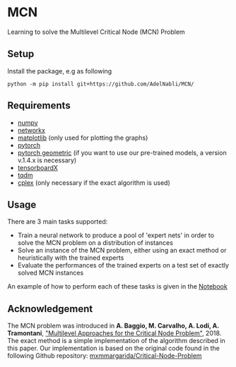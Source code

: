 # MCN
Learning to solve the Multilevel Critical Node (MCN) Problem

## Setup
Install the package, e.g as following
```
python -m pip install git+https://github.com/AdelNabli/MCN/
```

## Requirements
* [numpy](https://numpy.org/)
* [networkx](https://networkx.github.io/)
* [matplotlib](https://matplotlib.org/) (only used for plotting the graphs)
* [pytorch](https://pytorch.org/)
* [pytorch geometric](https://pytorch-geometric.readthedocs.io/en/latest/) (if you want to use our pre-trained models, a version v.1.4.x is necessary)
* [tensorboardX](https://tensorboardx.readthedocs.io/en/latest/index.html)
* [tqdm](https://tqdm.github.io/)
* [cplex](https://www.ibm.com/analytics/cplex-optimizer) (only necessary if the exact algorithm is used)

## Usage
There are 3 main tasks supported:
* Train a neural network to produce a pool of 'expert nets' in order to solve the MCN problem on a distribution of instances
* Solve an instance of the MCN problem, either using an exact method or heuristically with the trained experts
* Evaluate the performances of the trained experts on a test set of exactly solved MCN instances

An example of how to perform each of these tasks is given in the [Notebook](https://github.com/AdelNabli/MCN/blob/master/Usages.ipynb)

## Acknowledgement
The MCN problem was introduced in **A. Baggio, M. Carvalho, A. Lodi, A. Tramontani**, ["Multilevel Approaches for the Critical Node Problem"]( http://cerc-datascience.polymtl.ca/wp-content/uploads/2017/11/Technical-Report_DS4DM-2017-012.pdf), 2018. The exact method is a simple implementation of the algorithm described in this paper. Our implementation is based on the original code found in the following Github repository: [mxmmargarida/Critical-Node-Problem](https://github.com/mxmmargarida/Critical-Node-Problem)
